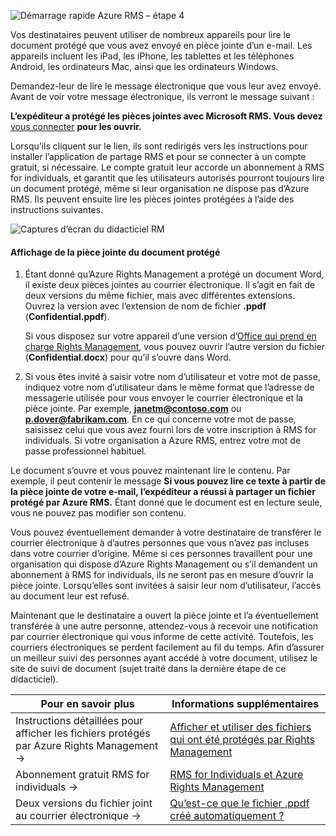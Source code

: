 ![Démarrage rapide Azure RMS – étape 4](../media/AzRMS_QuickStartSteps4.PNG)

Vos destinataires peuvent utiliser de nombreux appareils pour lire le document protégé que vous avez envoyé en pièce jointe d’un e-mail. Les appareils incluent les iPad, les iPhone, les tablettes et les téléphones Android, les ordinateurs Mac, ainsi que les ordinateurs Windows.

Demandez-leur de lire le message électronique que vous leur avez envoyé. Avant de voir votre message électronique, ils verront le message suivant :

**L’expéditeur a protégé les pièces jointes avec Microsoft RMS. Vous devez** [vous connecter](http://aka.ms/rms) **pour les ouvrir.**

Lorsqu’ils cliquent sur le lien, ils sont redirigés vers les instructions pour installer l’application de partage RMS et pour se connecter à un compte gratuit, si nécessaire. Le compte gratuit leur accorde un abonnement à RMS for individuals, et garantit que les utilisateurs autorisés pourront toujours lire un document protégé, même si leur organisation ne dispose pas d’Azure RMS. Ils peuvent ensuite lire les pièces jointes protégées à l’aide des instructions suivantes.

![Captures d’écran du didacticiel RM](../media/AzRMS_Tutorial_4_Screenshots.png)

#### <a name="to-view-the-protected-document-attachment"></a>Affichage de la pièce jointe du document protégé

1.  Étant donné qu’Azure Rights Management a protégé un document Word, il existe deux pièces jointes au courrier électronique. Il s’agit en fait de deux versions du même fichier, mais avec différentes extensions. Ouvrez la version avec l’extension de nom de fichier **.ppdf** (**Confidential.ppdf**).

    Si vous disposez sur votre appareil d’une version d’[Office qui prend en charge Rights Management](https://technet.microsoft.com/library/dn655136.aspx), vous pouvez ouvrir l’autre version du fichier (**Confidential.docx**) pour qu’il s’ouvre dans Word.

2.  Si vous êtes invité à saisir votre nom d’utilisateur et votre mot de passe, indiquez votre nom d’utilisateur dans le même format que l’adresse de messagerie utilisée pour vous envoyer le courrier électronique et la pièce jointe. Par exemple, **janetm@contoso.com** ou **p.dover@fabrikam.com**. En ce qui concerne votre mot de passe, saisissez celui que vous avez fourni lors de votre inscription à RMS for individuals. Si votre organisation a Azure RMS, entrez votre mot de passe professionnel habituel.

Le document s’ouvre et vous pouvez maintenant lire le contenu. Par exemple, il peut contenir le message **Si vous pouvez lire ce texte à partir de la pièce jointe de votre e-mail, l’expéditeur a réussi à partager un fichier protégé par Azure RMS.** Étant donné que le document est en lecture seule, vous ne pouvez pas modifier son contenu.

Vous pouvez éventuellement demander à votre destinataire de transférer le courrier électronique à d’autres personnes que vous n’avez pas incluses dans votre courrier d’origine. Même si ces personnes travaillent pour une organisation qui dispose d’Azure Rights Management ou s’il demandent un abonnement à RMS for individuals, ils ne seront pas en mesure d’ouvrir la pièce jointe. Lorsqu’elles sont invitées à saisir leur nom d’utilisateur, l’accès au document leur est refusé.

Maintenant que le destinataire a ouvert la pièce jointe et l’a éventuellement transférée à une autre personne, attendez-vous à recevoir une notification par courrier électronique qui vous informe de cette activité. Toutefois, les courriers électroniques se perdent facilement au fil du temps. Afin d’assurer un meilleur suivi des personnes ayant accédé à votre document, utilisez le site de suivi de document (sujet traité dans la dernière étape de ce didacticiel).

|Pour en savoir plus|Informations supplémentaires|
|--------------------------------|--------------------------|
|Instructions détaillées pour afficher les fichiers protégés par Azure Rights Management   →|[Afficher et utiliser des fichiers qui ont été protégés par Rights Management](../rms-client/sharing-app-view-use-files.md)|
|Abonnement gratuit RMS for individuals   →|[RMS for Individuals et Azure Rights Management](../understand-explore/rms-for-individuals.md)|
|Deux versions du fichier joint au courrier électronique   →|[Qu’est-ce que le fichier .ppdf créé automatiquement ?](../rms-client/sharing-app-dialog-box.md)|

